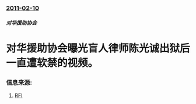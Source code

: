 ### [2011-02-10](/news/2011/02/10/index.md)

##### 对华援助协会
#  对华援助协会曝光盲人律师陈光诚出狱后一直遭软禁的视频。




### 信息来源:

1. [RFI](https://web.archive.org/web/20110715232256/http://www.chinese.rfi.fr/node/57350)
